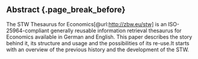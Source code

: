 ## Abstract {.page_break_before}

The STW Thesaurus for Economics[@url:http://zbw.eu/stw] is an ISO-25964-compliant generally reusable information retrieval thesaurus for Economics available in German and English. This paper describes the story behind it, its structure and usage and the possibilities of its re-use.It starts with an overview of the previous history and the development of the STW. 
